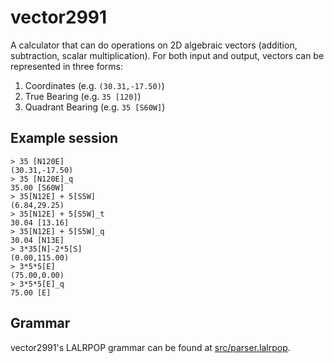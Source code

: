 # vector2991

A calculator that can do operations on 2D algebraic vectors (addition, subtraction, scalar multiplication). For both input and output, vectors can be represented in three forms:
1. Coordinates (e.g. `(30.31,-17.50)`)
2. True Bearing (e.g. `35 [120]`)
3. Quadrant Bearing (e.g. `35 [S60W]`)

## Example session

```
> 35 [N120E]
(30.31,-17.50)
> 35 [N120E]_q
35.00 [S60W]
> 35[N12E] + 5[S5W]
(6.84,29.25)
> 35[N12E] + 5[S5W]_t
30.04 [13.16]
> 35[N12E] + 5[S5W]_q
30.04 [N13E]
> 3*35[N]-2*5[S]
(0.00,115.00)
> 3*5*5[E]
(75.00,0.00)
> 3*5*5[E]_q
75.00 [E]
```

## Grammar
vector2991's LALRPOP grammar can be found at [src/parser.lalrpop](https://github.com/yaxollum/vector2991/blob/main/src/parser.lalrpop).
